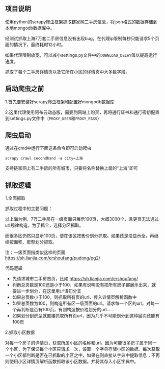 ## 项目说明

使用python的scrapy爬虫框架抓取链家网二手房信息，将json格式的数据存储到本地mongodb数据库中。

经测试抓取上海7万套二手房信息没有出现bug，在代理ip限制每秒只能请求5个页面的情况下，最终耗时12小时。

如果代理限制放宽，可以减小settings.py文件中的`DOWNLOAD_DELAY`值以提高运行速度。

抓取了每个二手房详情页以及它所在小区的详情页中大多数字段。


## 启动爬虫之前

1.首先要安装好scrapy爬虫框架和配置好mongodb数据库

2.这里代理使用阿布云动态版，需要到网站上购买，再将通行证书和通行密钥配置到settings.py文件中（`PROXY_USER`和`PROXY_PASS`）


## 爬虫启动

通过在cmd中运行下面这条命令即可启动爬虫

```
scrapy crawl secondhand -a city=上海
```

支持链家网上有二手房的所有城市，只要将名称替换上面的“上海”即可



## 抓取逻辑

1.全面抓取

抓取过程中的主要问题：

以上海为例，7万二手房在一级页面只展示100页，大概3000个，且更页无法通过url规律构造。为了抓全，选择分区抓取。

而很多区仍然只显示100页，便在该区按售价划分抓取。如果还是没显示全，再继续按面积、房型划分抓取。

注：一级页面指类似这样的页面 https://sh.lianjia.com/ershoufang/pudong/pg2/

代码逻辑
- 先请求城市二手房首页，比如 https://sh.lianjia.com/ershoufang/
- 判断总页数是100还是小于100，如果有说明没有把所有房子都展示出来，就要进一步划分，在这里用`if`语句分支
- 如果总页数小于100，则抓取所有页的url，传入详情页解析函数中
- 如果总页数为100，则构造所有区一级页面的url。请求每一个区的url，对每一个再判断是否有100页，有则构造按价格划分的url……
- 如果划分到房型就直接抓取所有页url，因为几乎不可能划分到这种层次还能有100页

2.抓取小区数据

对每一个房子的详情页，获取所属小区的名称和url。因为可能很多房子属于同一个小区，为了保证每个小区只请求一次，设置一个字典存储小区的数据。每次获取一个小区都判断是否在已抓取的小区之中，如果在则直接从字典中提取信息；不再则使用小区详情页解析函数抓取该小区数据，并将其存入小区字典中。